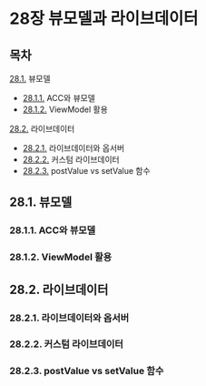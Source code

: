 # 28장 뷰모델과 라이브데이터
## 목차
[28.1.](#281-뷰모델) 뷰모델
  - [28.1.1.](#2811-ACC와-뷰모델) ACC와 뷰모델
  - [28.1.2.](#2812-ViewModel-활용) ViewModel 활용
  
[28.2.](#282-라이브데이터) 라이브데이터
  - [28.2.1.](#2821-라이브데이터와-옵서버) 라이브데이터와 옵서버
  - [28.2.2.](#2822-커스텀-라이브데이터) 커스텀 라이브데이터
  - [28.2.3.](#2823-postValue-vs-setValue-함수) postValue vs setValue 함수

## 28.1. 뷰모델
### 28.1.1. ACC와 뷰모델
### 28.1.2. ViewModel 활용

## 28.2. 라이브데이터
### 28.2.1. 라이브데이터와 옵서버
### 28.2.2. 커스텀 라이브데이터
### 28.2.3. postValue vs setValue 함수
